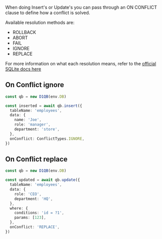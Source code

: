 When doing Insert's or Update's you can pass through an ON CONFLICT clause to define how a conflict is solved.

Available resolution methods are:

- ROLLBACK
- ABORT
- FAIL
- IGNORE
- REPLACE

For more information on what each resolution means, refer to the [official SQLite docs here](https://www.sqlite.org/lang_conflict.html)

## On Conflict ignore

```ts
const qb = new D1QB(env.DB)

const inserted = await qb.insert({
  tableName: 'employees',
  data: {
    name: 'Joe',
    role: 'manager',
    department: 'store',
  },
  onConflict: ConflictTypes.IGNORE,
})
```

## On Conflict replace

```ts
const qb = new D1QB(env.DB)

const updated = await qb.update({
  tableName: 'employees',
  data: {
    role: 'CEO',
    department: 'HQ',
  },
  where: {
    conditions: 'id = ?1',
    params: [123],
  },
  onConflict: 'REPLACE',
})
```
